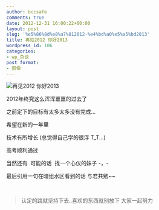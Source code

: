```yaml
---
author: bccsafe
comments: true
date: 2012-12-31 16:00:22+00:00
layout: post
slug: '%e5%86%8d%e8%a7%812012-%e4%bd%a0%e5%a5%bd2013'
title: 再见2012 你好2013
wordpress_id: 106
categories:
- wp_杂谈
post_format:
- 图像
---
```


![再见2012 你好2013](../../../../../public/Image/2012/12/460.jpg)

  

2012年终究这么浑浑噩噩的过去了

之前定下的目标有太多太多没有完成...

希望在新的一年里

技术有所增长 (总觉得自己学的很浮 T_T...)

高考顺利通过

当然还有  可能的话  找一个心仪的妹子 -，-

最后引用一句在暗组水区看到的话 与君共勉~~

</br>

>	认定的路就坚持下去..喜欢的东西就别放下 大家一起努力
